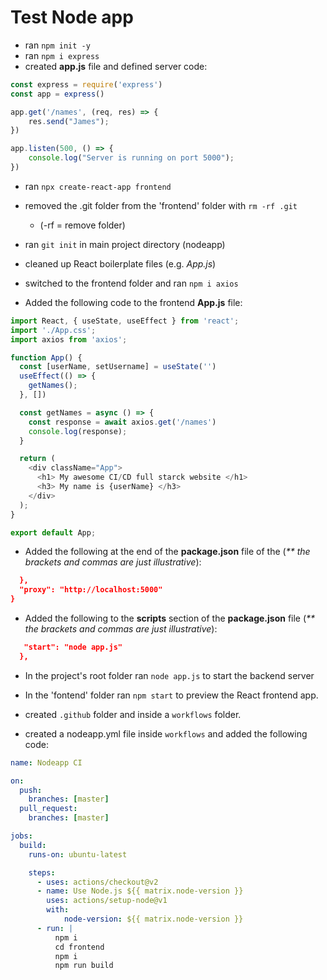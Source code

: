 # Test Node app

- ran `npm init -y`
- ran `npm i express`
- created **app.js** file and defined server code:
```javascript
const express = require('express')
const app = express()

app.get('/names', (req, res) => {
    res.send("James");
})

app.listen(500, () => {
    console.log("Server is running on port 5000");
})
```
- ran `npx create-react-app frontend`
- removed the .git folder from the 'frontend' folder with `rm -rf .git`
    *  (-rf = remove folder)

- ran `git init` in main project directory (nodeapp)
- cleaned up React boilerplate files (e.g. _App.js_)
- switched to the frontend folder and ran `npm i axios`

- Added the following code to the frontend **App.js** file:
```javascript
import React, { useState, useEffect } from 'react';
import './App.css';
import axios from 'axios';

function App() {
  const [userName, setUsername] = useState('')
  useEffect(() => {
    getNames();
  }, [])

  const getNames = async () => {
    const response = await axios.get('/names')
    console.log(response);
  }

  return (
    <div className="App">
      <h1> My awesome CI/CD full starck website </h1>
      <h3> My name is {userName} </h3>
    </div>
  );
}

export default App;
```

- Added the following at the end of the **package.json** file of the (_** the brackets and commas are just illustrative_):
```json
  },
  "proxy": "http://localhost:5000"
}
```

- Added the following to the **scripts** section of the **package.json** file (_** the brackets and commas are just illustrative_):
```json
   "start": "node app.js"
  },
```

- In the project's root folder ran `node app.js` to start the backend server

- In the 'fontend' folder ran `npm start` to preview the React frontend app.

- created `.github` folder and inside a `workflows` folder.
- created a nodeapp.yml file inside `workflows` and added the following code:
```yaml
name: Nodeapp CI

on:
  push:
    branches: [master]
  pull_request:
    branches: [master]

jobs:
  build:
    runs-on: ubuntu-latest

    steps:
      - uses: actions/checkout@v2
      - name: Use Node.js ${{ matrix.node-version }}
        uses: actions/setup-node@v1
        with:
            node-version: ${{ matrix.node-version }}
      - run: |
          npm i
          cd frontend
          npm i
          npm run build
```

